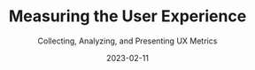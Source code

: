 ---
date: 2023-02-11
dateYear: 2022
isbn: 9780128180808
title: Measuring the User Experience
subtitle: Collecting, Analyzing, and Presenting UX Metrics
description: "As more UX and web professionals need to justify their design decisions with solid, reliable data, Measuring the User Experience provides the quantitative analysis training that students and professionals need."
cover: cover-measuring-the-user-experience.jpeg
coverGoogle: https://books.google.com/books/content?id=gBCZzgEACAAJ&printsec=frontcover&img=1&zoom=1&source=gbs_api
pageCount: 384
authors:
- William Albert
- Thomas Tullis
publishers: Morgan Kaufmann
published: 2022-03-15
publishedYear: 2022
reference: true
shelves:
- non-fiction
portfolioFeature: true
weight: 12
---